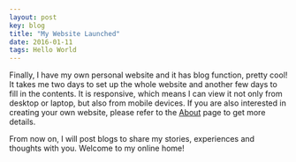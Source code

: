 ```yaml
---
layout: post
key: blog
title: "My Website Launched"
date: 2016-01-11
tags: Hello World
---
```


Finally, I have my own personal website and it has blog function, pretty cool! It takes me two days to set up the whole website and another few days to fill in the contents. It is responsive, which means I can view it not only from desktop or laptop, but also from mobile devices. If you are also interested in creating your own website, please refer to the [About](/about/) page to get more details.  

From now on, I will post blogs to share my stories, experiences and thoughts with you. Welcome to my online home!
